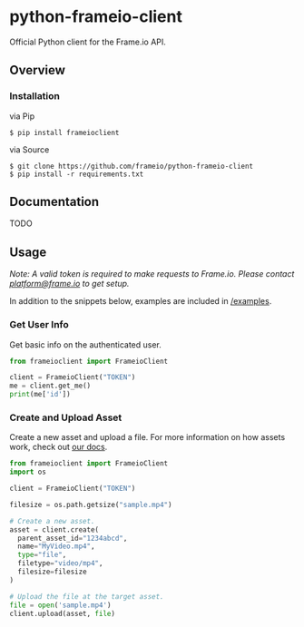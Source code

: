 # python-frameio-client

Official Python client for the Frame.io API.

## Overview

### Installation

via Pip

```
$ pip install frameioclient
```

via Source

```
$ git clone https://github.com/frameio/python-frameio-client
$ pip install -r requirements.txt
```

## Documentation

TODO

## Usage

_Note: A valid token is required to make requests to Frame.io. Please contact platform@frame.io to get setup._

In addition to the snippets below, examples are included in [/examples](/examples).

### Get User Info

Get basic info on the authenticated user.

```python
from frameioclient import FrameioClient

client = FrameioClient("TOKEN")
me = client.get_me()
print(me['id'])
```

### Create and Upload Asset

Create a new asset and upload a file. For more information on how assets work, check out [our docs](#).

```python
from frameioclient import FrameioClient
import os

client = FrameioClient("TOKEN")

filesize = os.path.getsize("sample.mp4")

# Create a new asset.
asset = client.create(
  parent_asset_id="1234abcd",
  name="MyVideo.mp4",
  type="file",
  filetype="video/mp4",
  filesize=filesize
)

# Upload the file at the target asset.
file = open('sample.mp4')
client.upload(asset, file)
```

